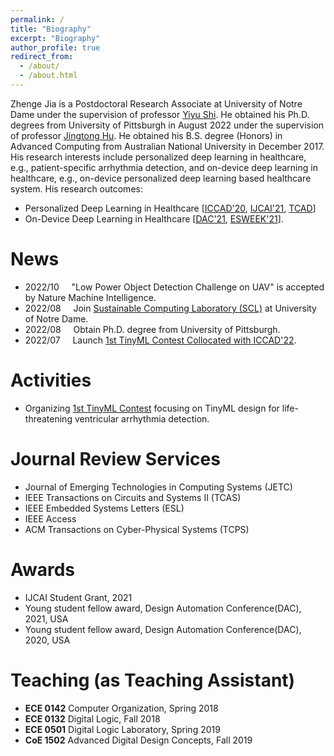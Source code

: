 ```yaml
---
permalink: /
title: "Biography"
excerpt: "Biography"
author_profile: true
redirect_from: 
  - /about/
  - /about.html
---
```

Zhenge Jia is a Postdoctoral Research Associate at University of Notre Dame under the supervision of professor [Yiyu Shi](https://www3.nd.edu/~scl/index.html). He obtained his Ph.D. degrees from University of Pittsburgh in August 2022 under the supervision of professor [Jingtong Hu](https://sites.pitt.edu/~jthu/index.html). He obtained his B.S. degree (Honors) in Advanced Computing from Australian National University in December 2017. His research interests include personalized deep learning in healthcare, e.g., patient-specific arrhythmia detection, and on-device deep learning in healthcare, e.g., on-device personalized deep learning based healthcare system.
His research outcomes: 
* Personalized Deep Learning in Healthcare [[ICCAD'20](https://dl.acm.org/doi/abs/10.1145/3400302.3415774?casa_token=tqZyGxa0C34AAAAA:gulGfir-bcDA-Y5VLTB6Dofwk20T4rGazQjxrxcH10hyNhrpHaW5vocT9eviqRBDMvYE_553wDGq7ao), [IJCAI'21](https://www.ijcai.org/proceedings/2021/0359.pdf), [TCAD](https://ieeexplore.ieee.org/document/9743335)]
* On-Device Deep Learning in Healthcare [[DAC'21](https://ieeexplore.ieee.org/document/9586123/metrics#metrics), [ESWEEK'21](https://dl.acm.org/doi/10.1145/3476987)].


# News
* 2022/10 &nbsp; &nbsp;    "Low Power Object Detection Challenge on UAV" is accepted by Nature Machine Intelligence.
* 2022/08 &nbsp; &nbsp;    Join [Sustainable Computing Laboratory (SCL)](https://www3.nd.edu/~scl/index.html) at University of Notre Dame.
* 2022/08 &nbsp; &nbsp;    Obtain Ph.D. degree from University of Pittsburgh.
* 2022/07 &nbsp; &nbsp;    Launch [1st TinyML Contest Collocated with ICCAD'22](https://tinymlcontest.github.io/TinyML-Design-Contest/).

<!--# Conference Program Committee Services
-->

# Activities
* Organizing [1st TinyML Contest](https://tinymlcontest.github.io/TinyML-Design-Contest/) focusing on TinyML design for life-threatening ventricular arrhythmia detection. 

# Journal Review Services
* Journal of Emerging Technologies in Computing Systems (JETC)
* IEEE Transactions on Circuits and Systems II (TCAS)
* IEEE Embedded Systems Letters (ESL)
* IEEE Access
* ACM Transactions on Cyber-Physical Systems (TCPS)

# Awards
* IJCAI Student Grant, 2021
* Young student fellow award, Design Automation Conference(DAC), 2021, USA 
* Young student fellow award, Design Automation Conference(DAC), 2020, USA

# Teaching (as Teaching Assistant)
* **ECE 0142** Computer Organization, Spring 2018
* **ECE 0132** Digital Logic, Fall 2018
* **ECE 0501** Digital Logic Laboratory, Spring 2019
* **CoE 1502** Advanced Digital Design Concepts, Fall 2019